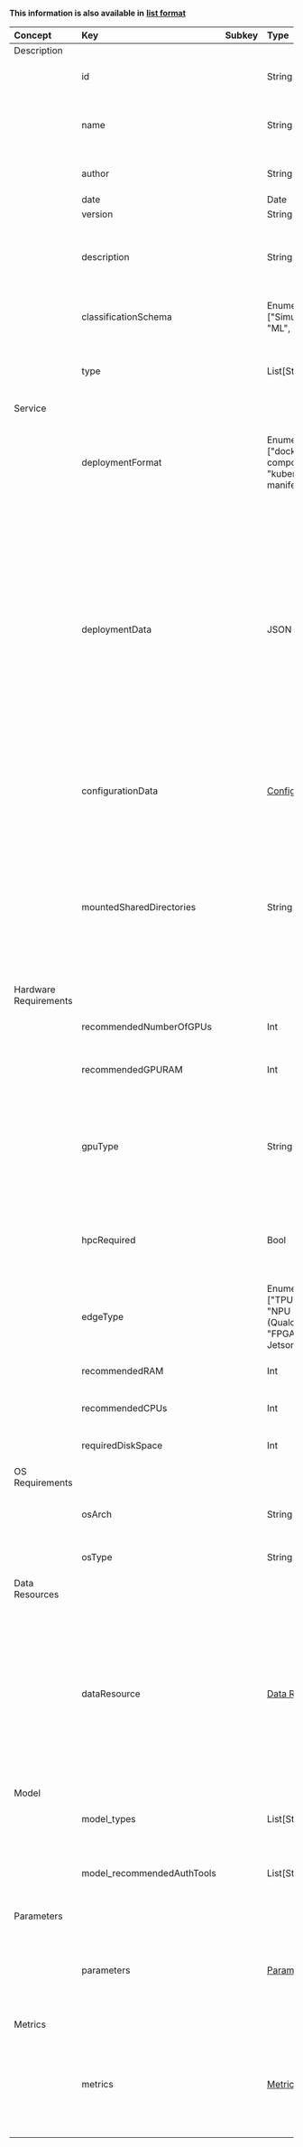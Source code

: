 
<style>
  .md-content__button {
    display: none;
  }
</style>

**This information is also available in** **[list format](/attributes/microservice/)**

| Concept               | Key                        | Subkey   | Type                                                                        | Example Value                                                                                                                                                                                                                                                                                                                                                                                                                                                     | Comment                                                                                                                                                             | Condition   |
|:----------------------|:---------------------------|:---------|:----------------------------------------------------------------------------|:------------------------------------------------------------------------------------------------------------------------------------------------------------------------------------------------------------------------------------------------------------------------------------------------------------------------------------------------------------------------------------------------------------------------------------------------------------------|:--------------------------------------------------------------------------------------------------------------------------------------------------------------------|:------------|
| Description           |                            |          |                                                                             |                                                                                                                                                                                                                                                                                                                                                                                                                                                                   |                                                                                                                                                                     |             |
|                       | id                         |          | String                                                                      | "MSID_MYMS_A"                                                                                                                                                                                                                                                                                                                                                                                                                                                     | unique DIGITbrain reference                                                                                                                                         | auto        |
|                       | name                       |          | String                                                                      | "Object Detection for faulty parts"                                                                                                                                                                                                                                                                                                                                                                                                                               | human readable short, yet descriptive name of the Microservice                                                                                                      | mandatory   |
|                       | author                     |          | String                                                                      | "DFKI"                                                                                                                                                                                                                                                                                                                                                                                                                                                            | name of the authoring entity                                                                                                                                        | mandatory   |
|                       | date                       |          | Date                                                                        | 06.04.2021                                                                                                                                                                                                                                                                                                                                                                                                                                                        | creation date                                                                                                                                                       | auto        |
|                       | version                    |          | String                                                                      | "1.0"                                                                                                                                                                                                                                                                                                                                                                                                                                                             | version                                                                                                                                                             | mandatory   |
|                       | description                |          | String                                                                      | "This microservices solves a certain problem using very specific methods…"                                                                                                                                                                                                                                                                                                                                                                                        | human readable short description of the Microservice's capabilities                                                                                                 | mandatory   |
|                       | classificationSchema       |          | Enumeration ["Simulation", "ML", "others"]                                  | "others"                                                                                                                                                                                                                                                                                                                                                                                                                                                          | fine-granular classification of the Microservice                                                                                                                    | mandatory   |
|                       | type                       |          | List[String]                                                                | ["neural network", "deep learning", "convolutional neural network", "CNN"]                                                                                                                                                                                                                                                                                                                                                                                        | detailed type of the microservice, list of keywords                                                                                                                 | mandatory   |
| Service               |                            |          |                                                                             |                                                                                                                                                                                                                                                                                                                                                                                                                                                                   |                                                                                                                                                                     |             |
|                       | deploymentFormat           |          | Enumeration ["docker-compose", "kubernetes-manifest"]                       | "docker-compose"                                                                                                                                                                                                                                                                                                                                                                                                                                                  | identifier of the deployment environment required to deploy the Microservice's container                                                                            | mandatory   |
|                       | deploymentData             |          | JSON                                                                        | "version": "3.7",<br>"services": {<br>  "ristra": {<br>    "image": "dbs-container-repo.emgora.eu/db-ristra-cli-cpu:1.0.0",<br>    "entrypoint": "/bin/sh -c",<br>    "command": "python3 start.py {{ MODEL_PATH }}/{{ MODEL_FILE }}",<br>    "volumes": [{<br>      "type": "bind",<br>      "source": "/data",<br>      "target": "/data",<br>      "bind": {<br>         "propagation": "rshared"<br>	      }<br>    }],<br>    "privileged": true<br>  }<br>} | JSON of docker-compose or kubernetes manifest required to run the container                                                                                         | mandatory   |
|                       | configurationData          |          | [ConfigurationData](../configurationdata.md)                                | [ {<br>    "filePath": "/data/rclone.conf",<br>    "fileContent": "[s3-server]\n    access_key: 123abc",<br>    "mountPropagation": "Bidirectional"<br>} ]                                                                                                                                                                                                                                                                                                        | List of objects specifying configuration file(s) content required by the service                                                                                    | optional    |
|                       | mountedSharedDirectories   |          | String                                                                      | "/data and /cfg are mounted on the host for data and configuration sharing, respectively."                                                                                                                                                                                                                                                                                                                                                                        | A note for developers of co-operating Microservices. Directories that should be shared to the host where this microservice can find required inputs / store outputs | optional    |
| Hardware Requirements |                            |          |                                                                             |                                                                                                                                                                                                                                                                                                                                                                                                                                                                   |                                                                                                                                                                     |             |
|                       | recommendedNumberOfGPUs    |          | Int                                                                         | 2                                                                                                                                                                                                                                                                                                                                                                                                                                                                 | recommended number of GPUs                                                                                                                                          | optional    |
|                       | recommendedGPURAM          |          | Int                                                                         | 6                                                                                                                                                                                                                                                                                                                                                                                                                                                                 | recommended amount of GPU memory in GB                                                                                                                              | optional    |
|                       | gpuType                    |          | String                                                                      | "NVidia (compute capability >= 7.0)"                                                                                                                                                                                                                                                                                                                                                                                                                              | a description of the type of GPUs, and further specifications, to allow the execution of the Microservice                                                           | optional    |
|                       | hpcRequired                |          | Bool                                                                        | true                                                                                                                                                                                                                                                                                                                                                                                                                                                              | whether this Microservice requires an HPC environment to be executed efficiently                                                                                    | optional    |
|                       | edgeType                   |          | Enumeration ["TPU (Google)", "NPU (Qualcomm)", "FPGA", "NVIDIA Jetson AGX"] | "NVIDIA Jetson AGX"                                                                                                                                                                                                                                                                                                                                                                                                                                               | required type of edge device to allow the execution of the Microservice                                                                                             | optional    |
|                       | recommendedRAM             |          | Int                                                                         | 16                                                                                                                                                                                                                                                                                                                                                                                                                                                                | recommended amount of memory in GB                                                                                                                                  | optional    |
|                       | recommendedCPUs            |          | Int                                                                         | 4                                                                                                                                                                                                                                                                                                                                                                                                                                                                 | recommended number of CPU cores                                                                                                                                     | optional    |
|                       | requiredDiskSpace          |          | Int                                                                         | 42                                                                                                                                                                                                                                                                                                                                                                                                                                                                | required amount of disk space in GB                                                                                                                                 | optional    |
| OS Requirements       |                            |          |                                                                             |                                                                                                                                                                                                                                                                                                                                                                                                                                                                   |                                                                                                                                                                     |             |
|                       | osArch                     |          | String                                                                      | "x86_64"                                                                                                                                                                                                                                                                                                                                                                                                                                                          | supported os architecture. Defaults to x86                                                                                                                          | optional    |
|                       | osType                     |          | String                                                                      | "linux"                                                                                                                                                                                                                                                                                                                                                                                                                                                           | supported os type. Defaults to Linux                                                                                                                                | optional    |
| Data Resources        |                            |          |                                                                             |                                                                                                                                                                                                                                                                                                                                                                                                                                                                   |                                                                                                                                                                     |             |
|                       | dataResource               |          | [Data Resources](../data_resources.md)                                      | [{<br>    "DATA_RESOURCE_ID": "MY_SINK",<br>    "DATA_KIND": ["FILE", "STREAM"],<br>    "DATA_DIRECTION": ["SOURCE"],<br>    "DATA_FORMAT": ["image/jpg"],<br>    "DATA_SOURCE_TYPE": ["KAFKA"],<br>    "DATA_SCHEMA": ["jpg"],<br>    "DATA_AUX_INFO": {"PROTOCOL": "https", "S3_REGION": "eu-west-1"}<br>}]                                                                                                                                                     | list of Data objects for each required data resource, specified using the "DATA" fields in the linked substructure                                                  | optional    |
| Model                 |                            |          |                                                                             |                                                                                                                                                                                                                                                                                                                                                                                                                                                                   |                                                                                                                                                                     |             |
|                       | model_types                |          | List[String]                                                                | ["SavedModel (Tensorflow)"]                                                                                                                                                                                                                                                                                                                                                                                                                                       | list of supported Model types                                                                                                                                       | optional    |
|                       | model_recommendedAuthTools |          | List[String]                                                                | ["PreSTRA"]                                                                                                                                                                                                                                                                                                                                                                                                                                                       | list of recommended AuthoringTools used to generate the Model                                                                                                       | optional    |
| Parameters            |                            |          |                                                                             |                                                                                                                                                                                                                                                                                                                                                                                                                                                                   |                                                                                                                                                                     |             |
|                       | parameters                 |          | [Parameters](../parameters.md)                                              | [{<br>    "name": "detection_threshold",<br>    "type": "Integer",<br>    "mandatory": true,<br>    "defaultValue": 42,<br>    "description": "This parameter is helpful"<br>}]                                                                                                                                                                                                                                                                                   | list of Parameter objects for each possible parameters, to be specified before deployment                                                                           | optional    |
| Metrics               |                            |          |                                                                             |                                                                                                                                                                                                                                                                                                                                                                                                                                                                   |                                                                                                                                                                     |             |
|                       | metrics                    |          | [Metrics](../metrics.md)                                                    | [{<br>    "name": "meanTemperature",<br>    "correspondingMeasurement": "temperature1",<br>    "function": "arithmetic mean",<br>    "unit": "degree celcius",<br>    "description": "The metric is good"<br>} ]                                                                                                                                                                                                                                                  | list of Metric objects for each metric collected by the Microservice                                                                                                | optional    |